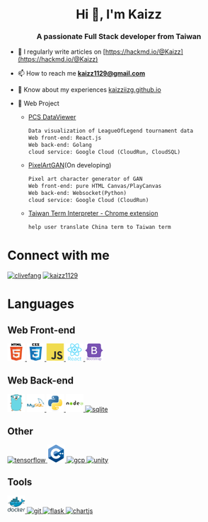 <h1 align="center">Hi 👋, I'm Kaizz</h1>
<h3 align="center">A passionate Full Stack developer from Taiwan</h3>

- 📝 I regularly write articles on [https://hackmd.io/@Kaizz](https://hackmd.io/@Kaizz)

- 📫 How to reach me **kaizz1129@gmail.com**

- 📄 Know about my experiences [kaizziizg.github.io](kaizziizg.github.io)

- 🔭 Web Project
  * [PCS DataViewer](https://kaizziizg.github.io/PCS-DataViewer/)
        
        Data visualization of LeagueOfLegend tournament data
        Web front-end: React.js 
        Web back-end: Golang
        cloud service: Google Cloud (CloudRun, CloudSQL)
  * [PixelArtGAN](https://github.com/kaizziizg/pixel-art-gan-2)(On developing)
        
        Pixel art character generator of GAN
        Web front-end: pure HTML Canvas/PlayCanvas
        Web back-end: Websocket(Python)
        cloud service: Google Cloud (CloudRun)
  * [Taiwan Term Interpreter - Chrome extension](https://www.cakeresume.com/portfolios/c165f6)
        
        help user translate China term to Taiwan term

<h1 align="left">Connect with me</h1>
<p align="left">
<a href="https://linkedin.com/in/clivefang" target="blank"><img align="center" src="https://raw.githubusercontent.com/rahuldkjain/github-profile-readme-generator/master/src/images/icons/Social/linked-in-alt.svg" alt="clivefang" height="30" width="40" /></a>
<a href="https://www.leetcode.com/kaizz1129" target="blank"><img align="center" src="https://raw.githubusercontent.com/rahuldkjain/github-profile-readme-generator/master/src/images/icons/Social/leet-code.svg" alt="kaizz1129" height="30" width="40" /></a>
</p>

<h1 align="left">Languages</h1>

<h2 align="left">Web Front-end</h2>

<a href="https://www.w3.org/html/" target="_blank" rel="noreferrer">
	<img
		src="https://raw.githubusercontent.com/devicons/devicon/master/icons/html5/html5-original-wordmark.svg"
		alt="html5"
		width="40"
		height="40"
	/>
</a>
<a href="https://www.w3schools.com/css/" target="_blank" rel="noreferrer">
	<img
		src="https://raw.githubusercontent.com/devicons/devicon/master/icons/css3/css3-original-wordmark.svg"
		alt="css3"
		width="40"
		height="40"
	/>
</a>
<a
	href="https://developer.mozilla.org/en-US/docs/Web/JavaScript"
	target="_blank"
	rel="noreferrer"
>
	<img
		src="https://raw.githubusercontent.com/devicons/devicon/master/icons/javascript/javascript-original.svg"
		alt="javascript"
		width="40"
		height="40"
	/>
</a>

<a href="https://reactjs.org/" target="_blank" rel="noreferrer">
	<img
		src="https://raw.githubusercontent.com/devicons/devicon/master/icons/react/react-original-wordmark.svg"
		alt="react"
		width="40"
		height="40"
	/>
</a>
<a href="https://getbootstrap.com" target="_blank" rel="noreferrer">
	<img
		src="https://raw.githubusercontent.com/devicons/devicon/master/icons/bootstrap/bootstrap-plain-wordmark.svg"
		alt="bootstrap"
		width="40"
		height="40"
	/>
</a>
<h2 align="left">Web Back-end</h2>
<a href="https://golang.org" target="_blank" rel="noreferrer">
	<img
		src="https://raw.githubusercontent.com/devicons/devicon/master/icons/go/go-original.svg"
		alt="go"
		width="40"
		height="40"
/></a>
<a href="https://www.mysql.com/" target="_blank" rel="noreferrer">
	<img
		src="https://raw.githubusercontent.com/devicons/devicon/master/icons/mysql/mysql-original-wordmark.svg"
		alt="mysql"
		width="40"
		height="40"
	/>
</a>
<a href="https://www.python.org" target="_blank" rel="noreferrer">
	<img
		src="https://raw.githubusercontent.com/devicons/devicon/master/icons/python/python-original.svg"
		alt="python"
		width="40"
		height="40"
	/>
</a>
<a href="https://nodejs.org" target="_blank" rel="noreferrer">
	<img
		src="https://raw.githubusercontent.com/devicons/devicon/master/icons/nodejs/nodejs-original-wordmark.svg"
		alt="nodejs"
		width="40"
		height="40"
	/>
</a>
<a href="https://www.sqlite.org/" target="_blank" rel="noreferrer">
	<img
		src="https://www.vectorlogo.zone/logos/sqlite/sqlite-icon.svg"
		alt="sqlite"
		width="40"
		height="40"
	/>
</a>
<h2 align="left">Other</h2>
<a href="https://www.tensorflow.org" target="_blank" rel="noreferrer">
	<img
		src="https://www.vectorlogo.zone/logos/tensorflow/tensorflow-icon.svg"
		alt="tensorflow"
		width="40"
		height="40"
	/>
</a>
<a href="https://www.w3schools.com/cpp/" target="_blank" rel="noreferrer">
	<img
		src="https://raw.githubusercontent.com/devicons/devicon/master/icons/cplusplus/cplusplus-original.svg"
		alt="cplusplus"
		width="40"
		height="40"
	/>
</a>
<a href="https://cloud.google.com" target="_blank" rel="noreferrer">
	<img
		src="https://www.vectorlogo.zone/logos/google_cloud/google_cloud-icon.svg"
		alt="gcp"
		width="40"
		height="40"
	/>
</a>
<a href="https://unity.com/" target="_blank" rel="noreferrer">
	<img
		src="https://www.vectorlogo.zone/logos/unity3d/unity3d-icon.svg"
		alt="unity"
		width="40"
		height="40"
	/>
</a>
<h2 align="left">Tools</h2>
<a href="https://www.docker.com/" target="_blank" rel="noreferrer">
	<img
		src="https://raw.githubusercontent.com/devicons/devicon/master/icons/docker/docker-original-wordmark.svg"
		alt="docker"
		width="40"
		height="40"
	/>
</a>
<a href="https://git-scm.com/" target="_blank" rel="noreferrer">
	<img
		src="https://www.vectorlogo.zone/logos/git-scm/git-scm-icon.svg"
		alt="git"
		width="40"
		height="40"
	/>
</a>
<a href="https://flask.palletsprojects.com/" target="_blank" rel="noreferrer">
	<img
		src="https://www.vectorlogo.zone/logos/pocoo_flask/pocoo_flask-icon.svg"
		alt="flask"
		width="40"
		height="40"
	/>
</a>
<a href="https://www.chartjs.org" target="_blank" rel="noreferrer">
	<img
		src="https://www.chartjs.org/media/logo-title.svg"
		alt="chartjs"
		width="40"
		height="40"
	/>
</a>
